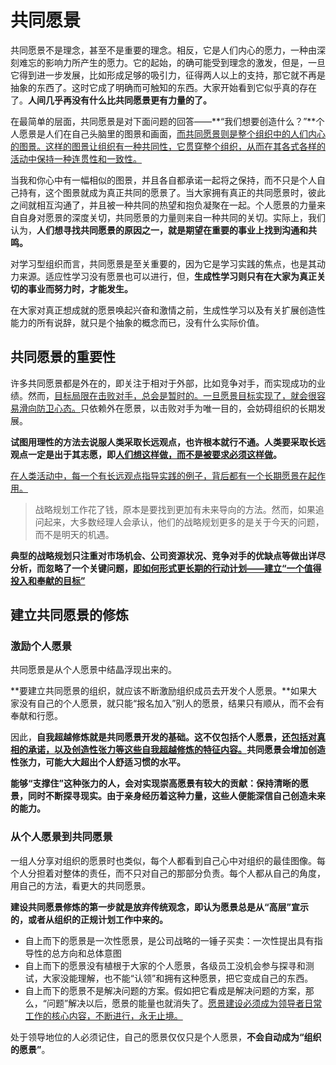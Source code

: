 # 共同愿景

共同愿景不是理念，甚至不是重要的理念。相反，它是人们内心的愿力，一种由深刻难忘的影响力所产生的愿力。它的起始，的确可能受到理念的激发，但是，一旦它得到进一步发展，比如形成足够的吸引力，征得两人以上的支持，那它就不再是抽象的东西了。这时它成了明确而可触知的东西。大家开始看到它似乎真的存在了。**人间几乎再没有什么比共同愿景更有力量的了。**

在最简单的层面，共同愿景是对下面问题的回答——**“我们想要创造什么？”**个人愿景是人们在自己头脑里的图景和画面，<u>而共同愿景则是整个组织中的人们内心的图景。这样的图景让组织有一种共同性，它贯穿整个组织，从而在其各式各样的活动中保持一种连贯性和一致性。</u>

当我和你心中有一幅相似的图景，并且各自都承诺一起将之保持，而不只是个人自己持有，这个图景就成为真正共同的愿景了。当大家拥有真正的共同愿景时，彼此之间就相互沟通了，并且被一种共同的热望和抱负凝聚在一起。个人愿景的力量来自自身对愿景的深度关切，共同愿景的力量则来自一种共同的关切。实际上，我们认为，**人们想寻找共同愿景的原因之一，就是期望在重要的事业上找到沟通和共鸣。**

对学习型组织而言，共同愿景是至关重要的，因为它是学习实践的焦点，也是其动力来源。适应性学习没有愿景也可以进行，但，**生成性学习则只有在大家为真正关切的事业而努力时，才能发生。**

在大家对真正想成就的愿景唤起兴奋和激情之前，生成性学习以及有关扩展创造性能力的所有说辞，就只是个抽象的概念而已，没有什么实际价值。

## 共同愿景的重要性

许多共同愿景都是外在的，即关注于相对于外部，比如竞争对手，而实现成功的业绩。然而，<u>目标局限在击败对手，总会是暂时的。一旦愿景目标实现了，就会很容易滑向防卫心态。</u>只依赖外在愿景，以击败对手为唯一目的，会妨碍组织的长期发展。

**试图用理性的方法去说服人类采取长远观点，也许根本就行不通。人类要采取长远观点一定是出于其志愿，即<u>人们想这样做，而不是被要求必须这样做</u>。**

<u>在人类活动中，每一个有长远观点指导实践的例子，背后都有一个长期愿景在起作用。</u>

> 战略规划工作花了钱，原本是要找到更加有未来导向的方法。然而，如果追问起来，大多数经理人会承认，他们的战略规划更多的是关于今天的问题，而不是明天的机遇。

**典型的战略规划只注重对市场机会、公司资源状况、竞争对手的优缺点等做出详尽分析，而忽略了一个关键问题，<u>即如何形式更长期的行动计划——建立“一个值得投入和奉献的目标”</u>**

## 建立共同愿景的修炼

### 激励个人愿景

共同愿景是从个人愿景中结晶浮现出来的。

**要建立共同愿景的组织，就应该不断激励组织成员去开发个人愿景。**如果大家没有自己的个人愿景，就只能“报名加入”别人的愿景，结果只有顺从，而不会有奉献和行愿。

因此，**自我超越修炼就是共同愿景开发的基础。这不仅包括个人愿景，<u>还包括对真相的承诺，以及创造性张力等这些自我超越修炼的特征内容。</u>共同愿景会增加创造性张力，可能大大超出个人舒适习惯的水平。**

**能够“支撑住”这种张力的人，会对实现崇高愿景有较大的贡献：保持清晰的愿景，同时不断探寻现实。由于亲身经历着这种力量，这些人便能深信自己创造未来的能力。**

### 从个人愿景到共同愿景

一组人分享对组织的愿景时也类似，每个人都看到自己心中对组织的最佳图像。每个人分担着对整体的责任，而不只对自己的那部分负责。每个人都从自己的角度，用自己的方法，看更大的共同愿景。

**建设共同愿景修炼的第一步就是放弃传统观念，即认为愿景总是从“高层”宣示的，或者从组织的正规计划工作中来的。**

- 自上而下的愿景是一次性愿景，是公司战略的一锤子买卖：一次性提出具有指导性的总方向和总体意图
- 自上而下的愿景没有植根于大家的个人愿景，各级员工没机会参与探寻和测试，大家没能理解，也不能“认领”和拥有这种愿景，把它变成自己的东西。
- 自上而下的愿景不是解决问题的方案。假如把它看成是解决问题的方案，那么，“问题”解决以后，愿景的能量也就消失了。<u>愿景建设必须成为领导者日常工作的核心内容，不断进行，永无止境。</u>

处于领导地位的人必须记住，自己的愿景仅仅只是个人愿景，**不会自动成为“组织的愿景”**。